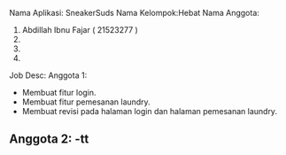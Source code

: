 Nama Aplikasi: SneakerSuds 
Nama Kelompok:Hebat
Nama Anggota:
1) Abdillah Ibnu Fajar ( 21523277 )
2)
3)
4)

Job Desc:
Anggota 1: 
- Membuat fitur login.
- Membuat fitur pemesanan laundry.
- Membuat revisi pada halaman login dan halaman pemesanan laundry.
  
Anggota 2:
 -tt
 -
